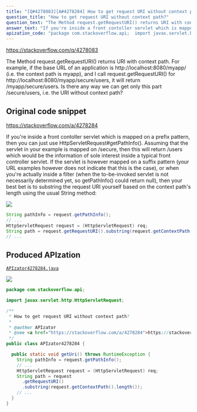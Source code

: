 ```yaml
---
title: "[Q#4278083][A#4278284] How to get request URI without context path?"
question_title: "How to get request URI without context path?"
question_text: "The Method request.getRequestURI() returns URI with context path. For example, if the base URL of an application is http://localhost:8080/myapp/ (i.e. the context path is myapp), and I call request.getRequestURI() for http://localhost:8080/myapp/secure/users, it will return /myapp/secure/users. Is there any way we can get only this part /secure/users, i.e. the URI without context path?"
answer_text: "If you're inside a front contoller servlet which is mapped on a prefix pattern, then you can just use HttpServletRequest#getPathInfo(). Assuming that the servlet in your example is mapped on /secure, then this will return /users which would be the information of sole interest inside a typical front controller servlet. If the servlet is however mapped on a suffix pattern (your URL examples however does not indicate that this is the case), or when you're actually inside a filter (when the to-be-invoked servlet is not necessarily determined yet, so getPathInfo() could return null), then your best bet is to substring the request URI yourself based on the context path's length using the usual String method:"
apization_code: "package com.stackoverflow.api;  import javax.servlet.http.HttpServletRequest;  /**  * How to get request URI without context path?  *  * @author APIzator  * @see <a href=\"https://stackoverflow.com/a/4278284\">https://stackoverflow.com/a/4278284</a>  */ public class APIzator4278284 {    public static void getUri() throws RuntimeException {     String pathInfo = request.getPathInfo();     // ...     HttpServletRequest request = (HttpServletRequest) req;     String path = request       .getRequestURI()       .substring(request.getContextPath().length());     // ...   } }"
---
```


https://stackoverflow.com/q/4278083

The Method request.getRequestURI() returns URI with context path.
For example, if the base URL of an application is http://localhost:8080/myapp/ (i.e. the context path is myapp), and I call request.getRequestURI() for http://localhost:8080/myapp/secure/users, it will return /myapp/secure/users.
Is there any way we can get only this part /secure/users, i.e. the URI without context path?



## Original code snippet

https://stackoverflow.com/a/4278284

If you&#x27;re inside a front contoller servlet which is mapped on a prefix pattern, then you can just use HttpServletRequest#getPathInfo().
Assuming that the servlet in your example is mapped on /secure, then this will return /users which would be the information of sole interest inside a typical front controller servlet.
If the servlet is however mapped on a suffix pattern (your URL examples however does not indicate that this is the case), or when you&#x27;re actually inside a filter (when the to-be-invoked servlet is not necessarily determined yet, so getPathInfo() could return null), then your best bet is to substring the request URI yourself based on the context path&#x27;s length using the usual String method:

<div class="code-logo"><img src="/stackoverflow.png" /></div>

```java
String pathInfo = request.getPathInfo();
// ...
HttpServletRequest request = (HttpServletRequest) req;
String path = request.getRequestURI().substring(request.getContextPath().length());
// ...
```

## Produced APIzation

[`APIzator4278284.java`](https://github.com/pasqualesalza/apization-temp-data/raw/master/search/APIzator4278284.java)

<div class="code-logo"><img src="/apizator.png" /></div>

```java
package com.stackoverflow.api;

import javax.servlet.http.HttpServletRequest;

/**
 * How to get request URI without context path?
 *
 * @author APIzator
 * @see <a href="https://stackoverflow.com/a/4278284">https://stackoverflow.com/a/4278284</a>
 */
public class APIzator4278284 {

  public static void getUri() throws RuntimeException {
    String pathInfo = request.getPathInfo();
    // ...
    HttpServletRequest request = (HttpServletRequest) req;
    String path = request
      .getRequestURI()
      .substring(request.getContextPath().length());
    // ...
  }
}

```